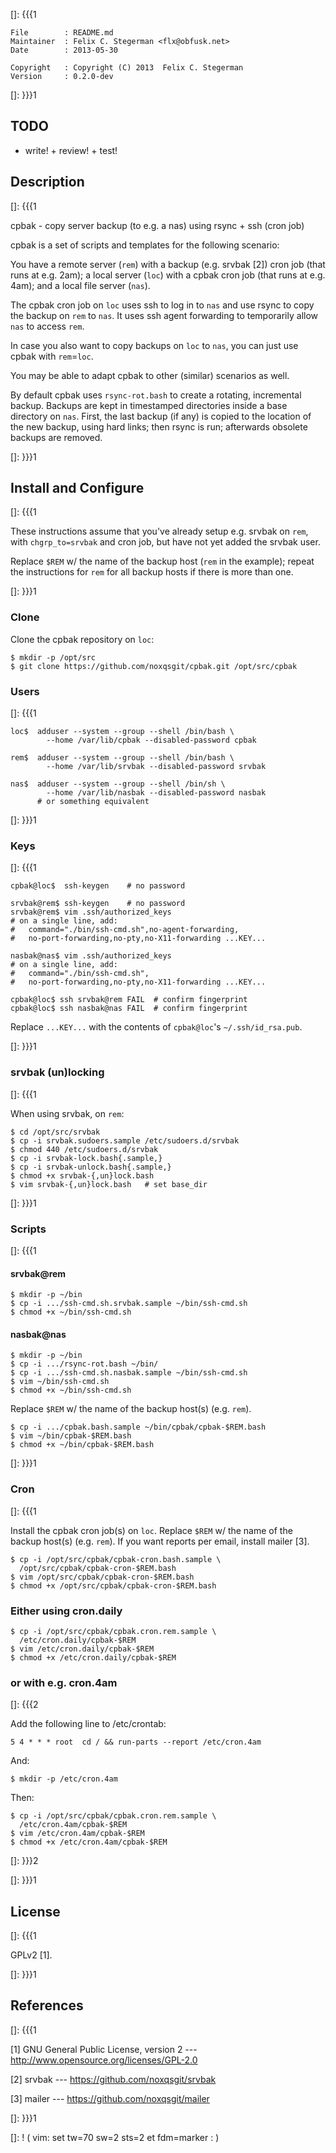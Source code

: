 []: {{{1

    File        : README.md
    Maintainer  : Felix C. Stegerman <flx@obfusk.net>
    Date        : 2013-05-30

    Copyright   : Copyright (C) 2013  Felix C. Stegerman
    Version     : 0.2.0-dev

[]: }}}1

## TODO

  * write! + review! + test!

## Description
[]: {{{1

  cpbak - copy server backup (to e.g. a nas) using rsync + ssh (cron
  job)

  cpbak is a set of scripts and templates for the following scenario:

  You have a remote server (`rem`) with a backup (e.g. srvbak [2])
  cron job (that runs at e.g. 2am); a local server (`loc`) with a
  cpbak cron job (that runs at e.g. 4am); and a local file server
  (`nas`).

  The cpbak cron job on `loc` uses ssh to log in to `nas` and use
  rsync to copy the backup on `rem` to `nas`.  It uses ssh agent
  forwarding to temporarily allow `nas` to access `rem`.

  In case you also want to copy backups on `loc` to `nas`, you can
  just use cpbak with `rem`=`loc`.

  You may be able to adapt cpbak to other (similar) scenarios as well.

  By default cpbak uses `rsync-rot.bash` to create a rotating,
  incremental backup.  Backups are kept in timestamped directories
  inside a base directory on `nas`.  First, the last backup (if any)
  is copied to the location of the new backup, using hard links; then
  rsync is run; afterwards obsolete backups are removed.

[]: }}}1

## Install and Configure

[]: {{{1

  These instructions assume that you've already setup e.g. srvbak on
  `rem`, with `chgrp_to=srvbak` and cron job, but have not yet added
  the srvbak user.

  Replace `$REM` w/ the name of the backup host (`rem` in the
  example); repeat the instructions for `rem` for all backup hosts if
  there is more than one.

[]: }}}1

### Clone

  Clone the cpbak repository on `loc`:

    $ mkdir -p /opt/src
    $ git clone https://github.com/noxqsgit/cpbak.git /opt/src/cpbak

### Users
[]: {{{1

    loc$  adduser --system --group --shell /bin/bash \
            --home /var/lib/cpbak --disabled-password cpbak

    rem$  adduser --system --group --shell /bin/bash \
            --home /var/lib/srvbak --disabled-password srvbak

    nas$  adduser --system --group --shell /bin/sh \
            --home /var/lib/nasbak --disabled-password nasbak
          # or something equivalent

[]: }}}1

### Keys
[]: {{{1

    cpbak@loc$  ssh-keygen    # no password

    srvbak@rem$ ssh-keygen    # no password
    srvbak@rem$ vim .ssh/authorized_keys
    # on a single line, add:
    #   command="./bin/ssh-cmd.sh",no-agent-forwarding,
    #   no-port-forwarding,no-pty,no-X11-forwarding ...KEY...

    nasbak@nas$ vim .ssh/authorized_keys
    # on a single line, add:
    #   command="./bin/ssh-cmd.sh",
    #   no-port-forwarding,no-pty,no-X11-forwarding ...KEY...

    cpbak@loc$ ssh srvbak@rem FAIL  # confirm fingerprint
    cpbak@loc$ ssh nasbak@nas FAIL  # confirm fingerprint

  Replace `...KEY...` with the contents of `cpbak@loc`'s
  `~/.ssh/id_rsa.pub`.

[]: }}}1

### srvbak (un)locking
[]: {{{1

  When using srvbak, on `rem`:

    $ cd /opt/src/srvbak
    $ cp -i srvbak.sudoers.sample /etc/sudoers.d/srvbak
    $ chmod 440 /etc/sudoers.d/srvbak
    $ cp -i srvbak-lock.bash{.sample,}
    $ cp -i srvbak-unlock.bash{.sample,}
    $ chmod +x srvbak-{,un}lock.bash
    $ vim srvbak-{,un}lock.bash   # set base_dir

[]: }}}1

### Scripts
[]: {{{1

#### srvbak@rem

    $ mkdir -p ~/bin
    $ cp -i .../ssh-cmd.sh.srvbak.sample ~/bin/ssh-cmd.sh
    $ chmod +x ~/bin/ssh-cmd.sh

#### nasbak@nas

    $ mkdir -p ~/bin
    $ cp -i .../rsync-rot.bash ~/bin/
    $ cp -i .../ssh-cmd.sh.nasbak.sample ~/bin/ssh-cmd.sh
    $ vim ~/bin/ssh-cmd.sh
    $ chmod +x ~/bin/ssh-cmd.sh

Replace `$REM` w/ the name of the backup host(s) (e.g. `rem`).

    $ cp -i .../cpbak.bash.sample ~/bin/cpbak/cpbak-$REM.bash
    $ vim ~/bin/cpbak-$REM.bash
    $ chmod +x ~/bin/cpbak-$REM.bash

[]: }}}1

### Cron
[]: {{{1

  Install the cpbak cron job(s) on `loc`.  Replace `$REM` w/ the name
  of the backup host(s) (e.g. `rem`).  If you want reports per email,
  install mailer [3].

    $ cp -i /opt/src/cpbak/cpbak-cron.bash.sample \
      /opt/src/cpbak/cpbak-cron-$REM.bash
    $ vim /opt/src/cpbak/cpbak-cron-$REM.bash
    $ chmod +x /opt/src/cpbak/cpbak-cron-$REM.bash

### Either using cron.daily

    $ cp -i /opt/src/cpbak/cpbak.cron.rem.sample \
      /etc/cron.daily/cpbak-$REM
    $ vim /etc/cron.daily/cpbak-$REM
    $ chmod +x /etc/cron.daily/cpbak-$REM

### or with e.g. cron.4am
[]: {{{2

  Add the following line to /etc/crontab:

    5 4 * * * root  cd / && run-parts --report /etc/cron.4am

  And:

    $ mkdir -p /etc/cron.4am

  Then:

    $ cp -i /opt/src/cpbak/cpbak.cron.rem.sample \
      /etc/cron.4am/cpbak-$REM
    $ vim /etc/cron.4am/cpbak-$REM
    $ chmod +x /etc/cron.4am/cpbak-$REM

[]: }}}2

[]: }}}1

## License
[]: {{{1

  GPLv2 [1].

[]: }}}1

## References
[]: {{{1

  [1] GNU General Public License, version 2
  --- http://www.opensource.org/licenses/GPL-2.0

  [2] srvbak
  --- https://github.com/noxqsgit/srvbak

  [3] mailer
  --- https://github.com/noxqsgit/mailer

[]: }}}1

[]: ! ( vim: set tw=70 sw=2 sts=2 et fdm=marker : )
